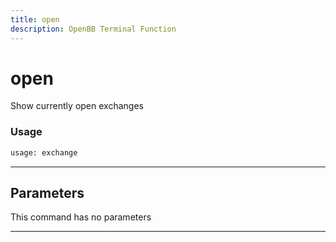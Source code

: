 ```yaml
---
title: open
description: OpenBB Terminal Function
---
```


# open

Show currently open exchanges

### Usage

```python
usage: exchange
```

---

## Parameters

This command has no parameters

---

